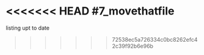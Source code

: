 <<<<<<< HEAD
#7_movethatfile
=======
listing upt to date
>>>>>>> 72538ec5a726334c0bc8262efc42c39f92b6e96b

